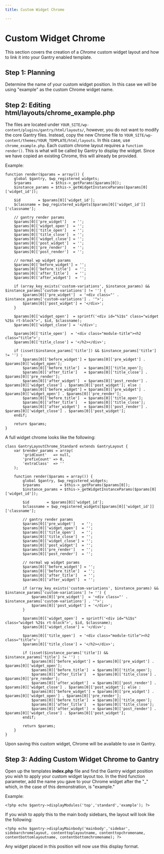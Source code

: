 ```yaml
---
title: Custom Widget Chrome

---
```


Custom Widget Chrome
====================
This section covers the creation of a *Chrome* custom widget layout and how to link it into your Gantry enabled template.

Step 1: Planning
----------------
Determine the name of your custom widget position. In this case we will be using "example" as the custom Chrome widget name.

Step 2: Editing html/layouts/chrome_example.php
-----------------------------------------------
The files are located under `YOUR_SITE/wp-content/plugins/gantry/html/layouts/`, however, you do not want to modify the core Gantry files. Instead, copy the new Chrome file to `YOUR_SITE/wp-content/themes/YOUR_TEMPLATE/html/layouts`. In this case, use `chrome_example.php`. Each custom chrome layout requires a `function render()`. This is what will be called by Gantry to display the widget. Since we have copied an existing Chrome, this will already be provided.

Example:

~~~ .php
function render($params = array()) {
	global $gantry, $wp_registered_widgets;
	$rparams         = $this->_getParams($params[0]);
	$instance_params = $this->_getWidgetInstanceParams($params[0]['widget_id']);

	$id        = $params[0]['widget_id'];
	$classname = $wp_registered_widgets[$params[0]['widget_id']]['classname'];

	// gantry render params
	$params[0]['pre_widget']   = '';
	$params[0]['widget_open']  = '';
	$params[0]['title_open']   = '';
	$params[0]['title_close']  = '';
	$params[0]['widget_close'] = '';
	$params[0]['post_widget']  = '';
	$params[0]['pre_render']   = '';
	$params[0]['post_render']  = '';

	// normal wp widget params
	$params[0]['before_widget'] = '';
	$params[0]['before_title']  = '';
	$params[0]['after_title']   = '';
	$params[0]['after_widget']  = '';

	if (array_key_exists('custom-variations', $instance_params) && $instance_params['custom-variations'] != '') {
		$params[0]['pre_widget']  = '<div class="' . $instance_params['custom-variations'] . '">';
		$params[0]['post_widget'] = '</div>';
	}

	$params[0]['widget_open']  = sprintf('<div id="%1$s" class="widget %2$s rt-block">', $id, $classname);
	$params[0]['widget_close'] = '</div>';

	$params[0]['title_open']  = '<div class="module-title"><h2 class="title">';
	$params[0]['title_close'] = '</h2></div>';

	if (isset($instance_params['title']) && $instance_params['title'] != '') :
		$params[0]['before_widget'] = $params[0]['pre_widget'] . $params[0]['widget_open'];
		$params[0]['before_title']  = $params[0]['title_open'];
		$params[0]['after_title']   = $params[0]['title_close'] . $params[0]['pre_render'];
		$params[0]['after_widget']  = $params[0]['post_render'] . $params[0]['widget_close'] . $params[0]['post_widget']; else :
		$params[0]['before_widget'] = $params[0]['pre_widget'] . $params[0]['widget_open'] . $params[0]['pre_render'];
		$params[0]['before_title']  = $params[0]['title_open'];
		$params[0]['after_title']   = $params[0]['title_close'];
		$params[0]['after_widget']  = $params[0]['post_render'] . $params[0]['widget_close'] . $params[0]['post_widget'];
	endif;

	return $params;
}
~~~

A full widget chrome looks like the following: 

~~~ .php
class GantryLayoutChrome_Standard extends GantryLayout {
	var $render_params = array(
		'gridCount'   => null,
		'prefixCount' => 0,
		'extraClass'  => ''
	);

	function render($params = array()) {
		global $gantry, $wp_registered_widgets;
		$rparams         = $this->_getParams($params[0]);
		$instance_params = $this->_getWidgetInstanceParams($params[0]['widget_id']);

		$id        = $params[0]['widget_id'];
		$classname = $wp_registered_widgets[$params[0]['widget_id']]['classname'];

		// gantry render params
		$params[0]['pre_widget']   = '';
		$params[0]['widget_open']  = '';
		$params[0]['title_open']   = '';
		$params[0]['title_close']  = '';
		$params[0]['widget_close'] = '';
		$params[0]['post_widget']  = '';
		$params[0]['pre_render']   = '';
		$params[0]['post_render']  = '';

		// normal wp widget params
		$params[0]['before_widget'] = '';
		$params[0]['before_title']  = '';
		$params[0]['after_title']   = '';
		$params[0]['after_widget']  = '';

		if (array_key_exists('custom-variations', $instance_params) && $instance_params['custom-variations'] != '') {
			$params[0]['pre_widget']  = '<div class="' . $instance_params['custom-variations'] . '">';
			$params[0]['post_widget'] = '</div>';
		}

		$params[0]['widget_open']  = sprintf('<div id="%1$s" class="widget %2$s rt-block">', $id, $classname);
		$params[0]['widget_close'] = '</div>';

		$params[0]['title_open']  = '<div class="module-title"><h2 class="title">';
		$params[0]['title_close'] = '</h2></div>';

		if (isset($instance_params['title']) && $instance_params['title'] != '') :
			$params[0]['before_widget'] = $params[0]['pre_widget'] . $params[0]['widget_open'];
			$params[0]['before_title']  = $params[0]['title_open'];
			$params[0]['after_title']   = $params[0]['title_close'] . $params[0]['pre_render'];
			$params[0]['after_widget']  = $params[0]['post_render'] . $params[0]['widget_close'] . $params[0]['post_widget']; else :
			$params[0]['before_widget'] = $params[0]['pre_widget'] . $params[0]['widget_open'] . $params[0]['pre_render'];
			$params[0]['before_title']  = $params[0]['title_open'];
			$params[0]['after_title']   = $params[0]['title_close'];
			$params[0]['after_widget']  = $params[0]['post_render'] . $params[0]['widget_close'] . $params[0]['post_widget'];
		endif;

		return $params;
	}
}
~~~

Upon saving this custom widget, Chrome will be available to use in Gantry.


Step 3: Adding Custom Widget Chrome to Gantry
---------------------------------------------
Open up the templates **index.php** file and find the Gantry widget position you wish to apply your custom widget layout too. In the third function parameter, add the name you gave to your Chrome widget after the "_" which, in the case of this demonstration, is "example." 

Example: 

~~~ .php
<?php echo $gantry->displayModules('top','standard','example'); ?>
~~~

If you wish to apply this to the main body sidebars, the layout will look like the following:

~~~ .php
<?php echo $gantry->displayMainbody('mainbody','sidebar', sidebarchromelayout, contenttoplayoutname, contenttopchromename, contentbottomlayoutname, contentbottomchromename); ?>
~~~

Any widget placed in this position will now use this display format.
